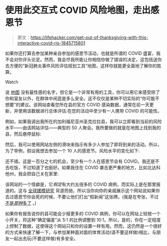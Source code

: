 # 使用此交互式 COVID 风险地图，走出感恩节

> 原文：<https://lifehacker.com/get-out-of-thanksgiving-with-this-interactive-covid-ris-1845715801>

如果你还打算去参加某种亲自参加的感恩节活动，也就是所谓的 COVID 盛宴，我不会对你评头论足。然而，我会尽我所能让你相信你做了错误的决定，这包括送你去方便的“新冠肺炎事件风险评估规划工具”地图，这样你就能更全面地了解你的胜算。

Watch

说 [地图](https://covid19risk.biosci.gatech.edu/) 没有最性感的名字，但它是一个非常有用的工具，你可以用它来感受除了你和室友以外，在群体中闲逛是多么安全。这不仅仅是某种不切实际的“你可能不想要”的建议。该网站查看您所在县的官方 COVID 感染数据，通常在前一天更新，并使用该数据进行总体评估:在您的活动中至少有一人携带 COVID 的可能性。

例如，如果我调出我所在的加利福尼亚州圣克拉拉县，我可以立即看到当前的风险水平——由该网站评估——典型的 50 人聚会。我所要做的就是在地图上找到我的县，然后悬停鼠标:

然后，我可以使用网站左侧的滑块来指示有多少人参加了即将到来的活动。所以，为了举例，假设我想去参加一个 10 人的感恩节。风险水平的变化如下:

还不错。这是一百分之七的机会，至少有一个人在感恩节会有 COVID。我还是不去吃饭，不过知道了也挺好。如果我住在 COVID 袭击更严重的地方，比如北达科他州，我会把自己关在家里:

该网站的一个怪癖是，它*假定*有大约五倍多的 COVID 病例，而实际上是在那里报道的。这与 [全球建模研究](https://economictimes.indiatimes.com/news/international/world-news/global-covid-19-infections-may-be-six-times-higher-than-reported-study/articleshow/79303355.cms) 背道而驰，所以当你向你的亲戚展示这个网站说如果你去过感恩节你会死的时候，不要让他们打出“假新闻”这张牌。(我是在夸张，不过 [不是*那种*多了](https://vitals.lifehacker.com/why-we-cant-dismiss-any-covid-19-deaths-1843119008) 。)

如果你有报告说你的县可能会少报更多的 COVID 病例，你可以在网站上轻按一个小开关，将这种“确定偏差”从 5:1 的比例调整到 10:1。所以，是的，你在一定程度上控制了数据，这使得这个网站只和你的设置一样有用。然而，这仍然是一个很好的方式来快速了解一下，与参加某种面对面的体育活动(请不要这样做)相比，与朋友一起出去玩(不要这样做)有多安全。